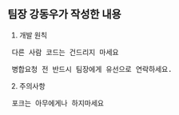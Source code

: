 ## 팀장 강동우가 작성한 내용

1. 개발 원칙
<pre> 다른 사람 코드는 건드리지 마세요</pre>
<pre> 병합요청 전 반드시 팀장에게 유선으로 연락하세요.</pre>

2. 주의사항
<pre> 포크는 아무에게나 하지마세요</pre>
